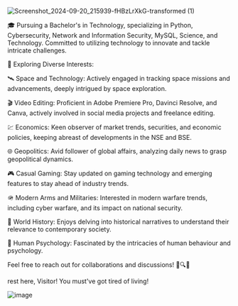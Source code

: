 ![Screenshot_2024-09-20_215939-fHBzLrXkG-transformed (1)](https://github.com/user-attachments/assets/ec3784be-d78b-4105-87b4-6c706a7a07a0)



🎓 Pursuing a Bachelor's in Technology, specializing in Python, Cybersecurity, Network and Information Security, MySQL, Science, and Technology. Committed to utilizing technology to innovate and tackle intricate challenges.

🔵 Exploring Diverse Interests:

🛰️ Space and Technology: Actively engaged in tracking space missions and advancements, deeply intrigued by space exploration.

🎬 Video Editing: Proficient in Adobe Premiere Pro, Davinci Resolve, and Canva, actively involved in social media projects and freelance editing.

💹 Economics: Keen observer of market trends, securities, and economic policies, keeping abreast of developments in the NSE and BSE.

🌐 Geopolitics: Avid follower of global affairs, analyzing daily news to grasp geopolitical dynamics.

🎮 Casual Gaming: Stay updated on gaming technology and emerging features to stay ahead of industry trends.

🪖 Modern Arms and Militaries: Interested in modern warfare trends, including cyber warfare, and its impact on national security.

📜 World History: Enjoys delving into historical narratives to understand their relevance to contemporary society.

🧠 Human Psychology: Fascinated by the intricacies of human behaviour and psychology.


Feel free to reach out for collaborations and discussions! 🚀🔍✨




rest here, Visitor! You must've got tired of living!


![image](https://github.com/Cpahi/Cpahi/assets/134038592/498df77b-bbe2-4e55-bdf5-70e2077ba694)

<!---
Cpahi/Cpahi is a ✨ special ✨ repository because its `README.md` (this file) appears on your GitHub profile.
You can click the Preview link to take a look at your changes.
--->
